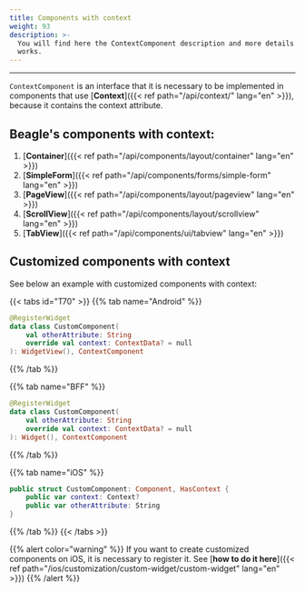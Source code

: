 ```yaml
---
title: Components with context
weight: 93
description: >-
  You will find here the ContextComponent description and more details on how it
  works.
---
```


---

`ContextComponent` is an interface that it is necessary to be implemented in components that use [**Context**]({{< ref path="/api/context/" lang="en" >}}), because it contains the context attribute.

## Beagle's components with context:

1. [**Container**]({{< ref path="/api/components/layout/container" lang="en" >}})
2. [**SimpleForm**]({{< ref path="/api/components/forms/simple-form" lang="en" >}})
3. [**PageView**]({{< ref path="/api/components/layout/pageview" lang="en" >}})
4. [**ScrollView**]({{< ref path="/api/components/layout/scrollview" lang="en" >}})
5. [**TabView**]({{< ref path="/api/components/ui/tabview" lang="en" >}})

## Customized components with context

See below an example with customized components with context:

{{< tabs id="T70" >}}
{{% tab name="Android" %}}

```kotlin
@RegisterWidget
data class CustomComponent(
    val otherAttribute: String
    override val context: ContextData? = null
): WidgetView(), ContextComponent
```

{{% /tab %}}

{{% tab name="BFF" %}}

```kotlin
@RegisterWidget
data class CustomComponent(
    val otherAttribute: String
    override val context: ContextData? = null
): Widget(), ContextComponent
```

{{% /tab %}}

{{% tab name="iOS" %}}

```swift
public struct CustomComponent: Component, HasContext {
    public var context: Context?
    public var otherAttribute: String
}
```

{{% /tab %}}
{{< /tabs >}}

{{% alert color="warning" %}}
If you want to create customized components on iOS, it is necessary to register it. See [**how to do it here**]({{< ref path="/ios/customization/custom-widget/custom-widget" lang="en" >}})
{{% /alert %}}
